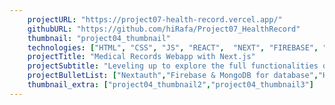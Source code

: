 ```yaml
---
    projectURL: "https://project07-health-record.vercel.app/"
    githubURL: "https://github.com/hiRafa/Project07_HealthRecord"
    thumbnail: "project04_thumbnail"
    technologies: ["HTML", "CSS", "JS", "REACT",  "NEXT", "FIREBASE", "MONGODB"]
    projectTitle: "Medical Records Webapp with Next.js"
    projectSubtitle: "Leveling up to explore the full functionalities of a powerful JS framework with Next.js and building a MVP. First time dealing with backend logic and further understanding the connection between both ends and the database."
    projectBulletList: ["Nextauth","Firebase & MongoDB for database","Helper functions","useRouter","Forms and User Data", "Backend", "Database manipulation", "Light and Dark mode", "React Calendar", "useContext"]
    thumbnail_extra: ["project04_thumbnail2","project04_thumbnail3"]
---
```

